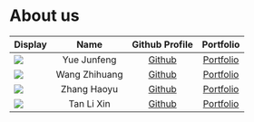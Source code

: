 # About us

Display | Name | Github Profile | Portfolio 
--------|:----:|:--------------:|:---------:
![](https://github.com/yuejunfeng0909.png) | Yue Junfeng | [Github](https://github.com/yuejunfeng0909) | [Portfolio](docs/team/yuejunfeng0909.md)
![](https://github.com/zh1huang.png) | Wang Zhihuang | [Github](https://github.com/zh1huang) | [Portfolio](docs/team/johndoe.md)
![](https://github.com/haoyusimon.png) | Zhang Haoyu | [Github](https://github.com/haoyusimon) | [Portfolio](docs/team/johndoe.md)
![](https://github.com/t-l-xin.png) | Tan Li Xin | [Github](https://github.com/t-l-xin) | [Portfolio](docs/team/johndoe.md)
